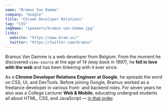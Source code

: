 ```yaml
---
name: "Bramus Van Damme"
company: "Google"
title: "Chrome Developer Relations"
tag: "CSS"
imgName: "speakers/bramus-van-damme.jpg"
links:
  website: "https://www.bram.us/"
  twitter: "https://twitter.com/bramus"
---
```


Bramus Van Damme is a web developer from Belgium. From the moment he discovered `view-source` at the age of 14 _(way back in 1997)_, he **fell in love with the web** and has been tinkering with it ever since.

As a **Chrome Developer Relations Engineer at Google**, he spreads the word on CSS, UI, and DevTools. Before joining Google, Bramus worked as a freelance developer in various front- and backend roles. For seven years he also was a College Lecturer **Web & Mobile**, educating undergrad students all about HTML, CSS, and JavaScript — [in that order](https://css-tricks.com/embrace-the-platform/).
